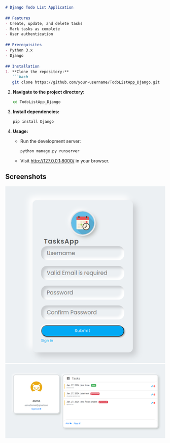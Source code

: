```markdown
# Django Todo List Application

## Features
- Create, update, and delete tasks
- Mark tasks as complete
- User authentication

## Prerequisites
- Python 3.x
- Django

## Installation
1. **Clone the repository:**
   ```bash
   git clone https://github.com/your-username/TodoListApp_Django.git
   ```

2. **Navigate to the project directory:**
   ```bash
   cd TodoListApp_Django
   ```

3. **Install dependencies:**
   ```bash
   pip install Django
   ```

4. **Usage:**
   - Run the development server:
     ```bash
     python manage.py runserver
     ```
   - Visit http://127.0.0.1:8000/ in your browser.

## Screenshots
![Application Image](./Demo/register.png)  ![Application Image](./Demo/homePage.png)
